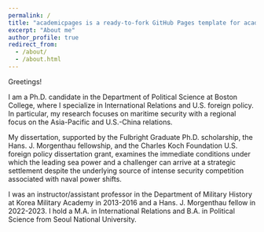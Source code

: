 ```yaml
---
permalink: /
title: "academicpages is a ready-to-fork GitHub Pages template for academic personal websites"
excerpt: "About me"
author_profile: true
redirect_from: 
  - /about/
  - /about.html
---
```


Greetings!

I am a Ph.D. candidate in the Department of Political Science at Boston College, where I specialize in International Relations and U.S. foreign policy. In particular, my research focuses on maritime security with a regional focus on the Asia-Pacific and U.S.-China relations.

My dissertation, supported by the Fulbright Graduate Ph.D. scholarship, the Hans. J. Morgenthau fellowship, and the Charles Koch Foundation U.S. foreign policy dissertation grant, examines the immediate conditions under which the leading sea power and a challenger can arrive at a strategic settlement despite the underlying source of intense security competition associated with naval power shifts.

I was an instructor/assistant professor in the Department of Military History at Korea Military Academy in 2013-2016 and a Hans. J. Morgenthau fellow in 2022-2023. I hold a M.A. in International Relations and B.A. in Political Science from Seoul National University.
